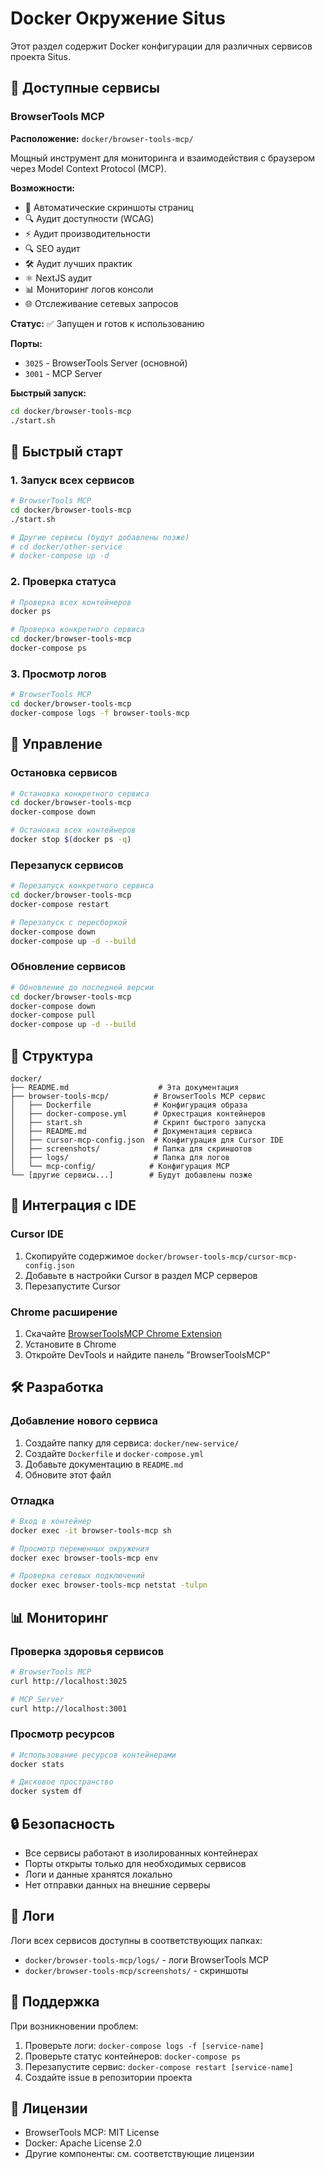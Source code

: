 # Docker Окружение Situs

Этот раздел содержит Docker конфигурации для различных сервисов проекта Situs.

## 🐳 Доступные сервисы

### BrowserTools MCP

**Расположение:** `docker/browser-tools-mcp/`

Мощный инструмент для мониторинга и взаимодействия с браузером через Model Context Protocol (MCP).

**Возможности:**

- 📸 Автоматические скриншоты страниц
- 🔍 Аудит доступности (WCAG)
- ⚡ Аудит производительности
- 🔍 SEO аудит
- 🛠️ Аудит лучших практик
- ⚛️ NextJS аудит
- 📊 Мониторинг логов консоли
- 🌐 Отслеживание сетевых запросов

**Статус:** ✅ Запущен и готов к использованию

**Порты:**

- `3025` - BrowserTools Server (основной)
- `3001` - MCP Server

**Быстрый запуск:**

```bash
cd docker/browser-tools-mcp
./start.sh
```

## 🚀 Быстрый старт

### 1. Запуск всех сервисов

```bash
# BrowserTools MCP
cd docker/browser-tools-mcp
./start.sh

# Другие сервисы (будут добавлены позже)
# cd docker/other-service
# docker-compose up -d
```

### 2. Проверка статуса

```bash
# Проверка всех контейнеров
docker ps

# Проверка конкретного сервиса
cd docker/browser-tools-mcp
docker-compose ps
```

### 3. Просмотр логов

```bash
# BrowserTools MCP
cd docker/browser-tools-mcp
docker-compose logs -f browser-tools-mcp
```

## 🔧 Управление

### Остановка сервисов

```bash
# Остановка конкретного сервиса
cd docker/browser-tools-mcp
docker-compose down

# Остановка всех контейнеров
docker stop $(docker ps -q)
```

### Перезапуск сервисов

```bash
# Перезапуск конкретного сервиса
cd docker/browser-tools-mcp
docker-compose restart

# Перезапуск с пересборкой
docker-compose down
docker-compose up -d --build
```

### Обновление сервисов

```bash
# Обновление до последней версии
cd docker/browser-tools-mcp
docker-compose down
docker-compose pull
docker-compose up -d --build
```

## 📁 Структура

```
docker/
├── README.md                    # Эта документация
├── browser-tools-mcp/          # BrowserTools MCP сервис
│   ├── Dockerfile              # Конфигурация образа
│   ├── docker-compose.yml      # Оркестрация контейнеров
│   ├── start.sh                # Скрипт быстрого запуска
│   ├── README.md               # Документация сервиса
│   ├── cursor-mcp-config.json  # Конфигурация для Cursor IDE
│   ├── screenshots/            # Папка для скриншотов
│   ├── logs/                   # Папка для логов
│   └── mcp-config/            # Конфигурация MCP
└── [другие сервисы...]        # Будут добавлены позже
```

## 🔗 Интеграция с IDE

### Cursor IDE

1. Скопируйте содержимое `docker/browser-tools-mcp/cursor-mcp-config.json`
2. Добавьте в настройки Cursor в раздел MCP серверов
3. Перезапустите Cursor

### Chrome расширение

1. Скачайте [BrowserToolsMCP Chrome Extension](https://github.com/AgentDeskAI/browser-tools-mcp/releases)
2. Установите в Chrome
3. Откройте DevTools и найдите панель "BrowserToolsMCP"

## 🛠️ Разработка

### Добавление нового сервиса

1. Создайте папку для сервиса: `docker/new-service/`
2. Создайте `Dockerfile` и `docker-compose.yml`
3. Добавьте документацию в `README.md`
4. Обновите этот файл

### Отладка

```bash
# Вход в контейнер
docker exec -it browser-tools-mcp sh

# Просмотр переменных окружения
docker exec browser-tools-mcp env

# Проверка сетевых подключений
docker exec browser-tools-mcp netstat -tulpn
```

## 📊 Мониторинг

### Проверка здоровья сервисов

```bash
# BrowserTools MCP
curl http://localhost:3025

# MCP Server
curl http://localhost:3001
```

### Просмотр ресурсов

```bash
# Использование ресурсов контейнерами
docker stats

# Дисковое пространство
docker system df
```

## 🔒 Безопасность

- Все сервисы работают в изолированных контейнерах
- Порты открыты только для необходимых сервисов
- Логи и данные хранятся локально
- Нет отправки данных на внешние серверы

## 📝 Логи

Логи всех сервисов доступны в соответствующих папках:

- `docker/browser-tools-mcp/logs/` - логи BrowserTools MCP
- `docker/browser-tools-mcp/screenshots/` - скриншоты

## 🤝 Поддержка

При возникновении проблем:

1. Проверьте логи: `docker-compose logs -f [service-name]`
2. Проверьте статус контейнеров: `docker-compose ps`
3. Перезапустите сервис: `docker-compose restart [service-name]`
4. Создайте issue в репозитории проекта

## 📄 Лицензии

- BrowserTools MCP: MIT License
- Docker: Apache License 2.0
- Другие компоненты: см. соответствующие лицензии
